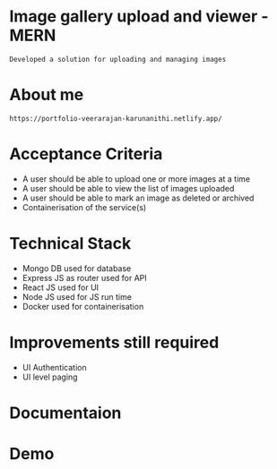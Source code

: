 # Image gallery upload and viewer - MERN                                                                

    Developed a solution for uploading and managing images                                  

# About me 
    https://portfolio-veerarajan-karunanithi.netlify.app/
    
# Acceptance Criteria

   * A user should be able to upload one or more images at a time
   * A user should be able to view the list of images uploaded
   * A user should be able to mark an image as deleted or archived
   * Containerisation of the service(s)

# Technical Stack

  * Mongo DB used for database
  * Express JS as router used for API
  * React JS used for UI
  * Node JS used for JS run time
  * Docker used for containerisation 
  
# Improvements still required
  
  * UI Authentication
  * UI level paging

# Documentaion

# Demo

        
